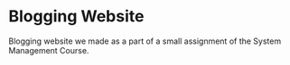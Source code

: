 # Blogging Website

Blogging website we made as a part of a small assignment of the System Management Course.
